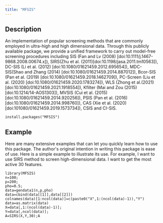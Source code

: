 ```yaml
---
title: "MFSIS"
---
```



## Description

An implementation of popular screening methods that are commonly employed in ultra-high and high dimensional data. Through this publicly available package, we provide a unified framework to carry out model-free screening procedures including 
SIS (Fan and Lv (2008) [doi:10.1111/j.1467-9868.2008.00674.x]), 
SIRS(Zhu et al. (2011)[doi:10.1198/jasa.2011.tm10563]), 
DC-SIS (Li et al. (2012) [doi:10.1080/01621459.2012.695654]), 
MDC-SIS(Shao and Zhang (2014) [doi:10.1080/01621459.2014.887012]), 
Bcor-SIS (Pan et al. (2019) [doi:10.1080/01621459.2018.1462709]), 
PC-Screen (Liu et al. (2020) [doi:10.1080/01621459.2020.1783274]), 
WLS (Zhong et al.(2021) [doi:10.1080/01621459.2021.1918554]), 
Kfilter (Mai and Zou (2015) [doi:10.1214/14-AOS1303]),
MVSIS (Cui et al. (2015) [doi:10.1080/01621459.2014.920256]),
PSIS (Pan et al. (2016) [doi:10.1080/01621459.2014.998760]),
CAS (Xie et al. (2020) [doi:101080/01621459.2019.1573734]),
CSIS and CI-SIS.
```{r install}
install.packages("MFSIS")
```

## Example
Here are many extensive examples that can let you quickly learn how to use this package. The author's original intention in writing this package is ease of use. Here is a simple example to illustrate its use. For example, I want to use SIRS method to screen high-dimensional data. I want to get the most active 30 features.
```{r SIRS}
library(MFSIS)
n=100;
p=200;
pho=0.5;
data=gendata1(n,p,pho)
data=cbind(data[[1]],data[[2]])
colnames(data)[1:ncol(data)]=c(paste0("X",1:(ncol(data)-1)),"Y")
data=as.matrix(data)
X=data[,1:(ncol(data)-1)];
Y=data[,ncol(data)];
A=SIRS(X,Y,30);A
```

